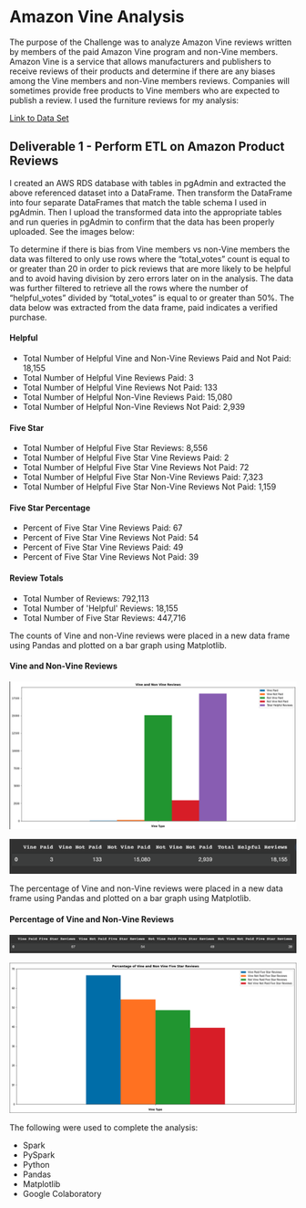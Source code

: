 # Amazon Vine Analysis

The purpose of the Challenge was to analyze Amazon Vine reviews written by members of the paid Amazon Vine program and non-Vine members.  Amazon Vine is a service that allows manufacturers and publishers to receive reviews of their products and determine if there are any biases among the Vine members and non-Vine members reviews.  Companies will sometimes provide free products to Vine members who are expected to publish a review.  I used the furniture reviews for my analysis:

[Link to Data Set](https://s3.amazonaws.com/amazon-reviews-pds/tsv/amazon_reviews_us_Furniture_v1_00.tsv.gz)

## Deliverable 1 - Perform ETL on Amazon Product Reviews 
I created an AWS RDS database with tables in pgAdmin and extracted the above referenced dataset into a DataFrame. Then transform the DataFrame into four separate DataFrames that match the table schema I used in pgAdmin. Then I upload the transformed data into the appropriate tables and run queries in pgAdmin to confirm that the data has been properly uploaded. See the images below:





To determine if there is bias from Vine members vs non-Vine members the data was filtered to only use rows where the “total_votes” count is equal to or greater than 20 in order to pick reviews that are more likely to be helpful and to avoid having division by zero errors later on in the analysis. The data was further filtered to retrieve all the rows where the number of “helpful_votes” divided by “total_votes” is equal to or greater than 50%.  The data below was extracted from the data frame, paid indicates a verified purchase. 

#### Helpful
- Total Number of Helpful Vine and Non-Vine Reviews Paid and Not Paid: 18,155
- Total Number of Helpful Vine Reviews Paid: 3
- Total Number of Helpful Vine Reviews Not Paid: 133
- Total Number of Helpful Non-Vine Reviews Paid: 15,080
- Total Number of Helpful Non-Vine Reviews Not Paid: 2,939

#### Five Star
- Total Number of Helpful Five Star Reviews: 8,556
- Total Number of Helpful Five Star Vine Reviews Paid: 2
- Total Number of Helpful Five Star Vine Reviews Not Paid: 72
- Total Number of Helpful Five Star Non-Vine Reviews Paid: 7,323
- Total Number of Helpful Five Star Non-Vine Reviews Not Paid: 1,159

#### Five Star Percentage
- Percent of Five Star Vine Reviews Paid: 67
- Percent of Five Star Vine Reviews Not Paid: 54
- Percent of Five Star Vine Reviews Paid: 49
- Percent of Five Star Vine Reviews Not Paid: 39

#### Review Totals
- Total Number of Reviews: 792,113
- Total Number of 'Helpful' Reviews: 18,155
- Total Number of Five Star Reviews: 447,716

The counts of Vine and non-Vine reviews were placed in a new data frame using Pandas and plotted on a bar graph using Matplotlib. 

#### Vine and Non-Vine Reviews
![image](https://github.com/blueschistrocks/Amazon_Vine_Analysis/blob/8702ec1eeafafdf8b6191f417b639a3bcb9d261c/Images/Screen%20Shot%202022-05-29%20at%203.10.14%20PM.png)<br>

![image](https://github.com/blueschistrocks/Amazon_Vine_Analysis/blob/8702ec1eeafafdf8b6191f417b639a3bcb9d261c/Images/Screen%20Shot%202022-05-29%20at%203.10.55%20PM.png)<br>

The percentage of Vine and non-Vine reviews were placed in a new data frame using Pandas and plotted on a bar graph using Matplotlib. 

#### Percentage of Vine and Non-Vine Reviews
![image](https://github.com/blueschistrocks/Amazon_Vine_Analysis/blob/8702ec1eeafafdf8b6191f417b639a3bcb9d261c/Images/Screen%20Shot%202022-05-29%20at%203.11.09%20PM.png)<br>

![image](https://github.com/blueschistrocks/Amazon_Vine_Analysis/blob/8702ec1eeafafdf8b6191f417b639a3bcb9d261c/Images/Screen%20Shot%202022-05-29%20at%203.10.31%20PM.png)<br>


The following were used to complete the analysis:
-	Spark 
-	PySpark
-	Python
-	Pandas
-	Matplotlib
-	Google Colaboratory



